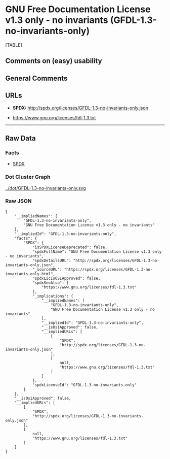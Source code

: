 GNU Free Documentation License v1.3 only - no invariants (GFDL-1.3-no-invariants-only)
======================================================================================

[TABLE]

Comments on (easy) usability
----------------------------

General Comments
----------------

URLs
----

-   **SPDX:** http://spdx.org/licenses/GFDL-1.3-no-invariants-only.json

-   https://www.gnu.org/licenses/fdl-1.3.txt

------------------------------------------------------------------------

Raw Data
--------

### Facts

-   [SPDX](https://spdx.org/licenses/GFDL-1.3-no-invariants-only.html "SPDX")

### Dot Cluster Graph

[../dot/GFDL-1.3-no-invariants-only.svg](../dot/GFDL-1.3-no-invariants-only.svg "../dot/GFDL-1.3-no-invariants-only.svg")

### Raw JSON

    {
        "__impliedNames": [
            "GFDL-1.3-no-invariants-only",
            "GNU Free Documentation License v1.3 only - no invariants"
        ],
        "__impliedId": "GFDL-1.3-no-invariants-only",
        "facts": {
            "SPDX": {
                "isSPDXLicenseDeprecated": false,
                "spdxFullName": "GNU Free Documentation License v1.3 only - no invariants",
                "spdxDetailsURL": "http://spdx.org/licenses/GFDL-1.3-no-invariants-only.json",
                "_sourceURL": "https://spdx.org/licenses/GFDL-1.3-no-invariants-only.html",
                "spdxLicIsOSIApproved": false,
                "spdxSeeAlso": [
                    "https://www.gnu.org/licenses/fdl-1.3.txt"
                ],
                "_implications": {
                    "__impliedNames": [
                        "GFDL-1.3-no-invariants-only",
                        "GNU Free Documentation License v1.3 only - no invariants"
                    ],
                    "__impliedId": "GFDL-1.3-no-invariants-only",
                    "__isOsiApproved": false,
                    "__impliedURLs": [
                        [
                            "SPDX",
                            "http://spdx.org/licenses/GFDL-1.3-no-invariants-only.json"
                        ],
                        [
                            null,
                            "https://www.gnu.org/licenses/fdl-1.3.txt"
                        ]
                    ]
                },
                "spdxLicenseId": "GFDL-1.3-no-invariants-only"
            }
        },
        "__isOsiApproved": false,
        "__impliedURLs": [
            [
                "SPDX",
                "http://spdx.org/licenses/GFDL-1.3-no-invariants-only.json"
            ],
            [
                null,
                "https://www.gnu.org/licenses/fdl-1.3.txt"
            ]
        ]
    }